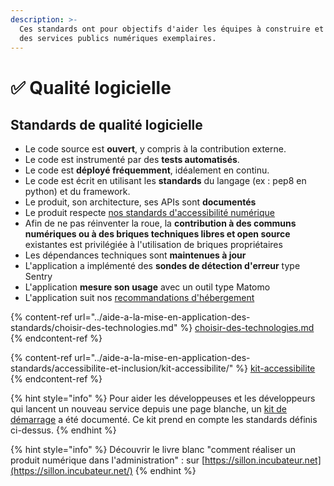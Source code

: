 ```yaml
---
description: >-
  Ces standards ont pour objectifs d'aider les équipes à construire et à opérer
  des services publics numériques exemplaires.
---
```


# ✅ Qualité logicielle

## Standards de qualité logicielle

* Le code source est **ouvert**, y compris à la contribution externe.
* Le code est instrumenté par des **tests automatisés**.
* Le code est **déployé fréquemment**, idéalement en continu.
* Le code est écrit en utilisant les **standards** du langage (ex : pep8 en python) et du framework.
* Le produit, son architecture, ses APIs sont **documentés**
* Le produit respecte [nos standards d'accessibilité numérique](accessibilite-and-inclusion.md)
* Afin de ne pas réinventer la roue, la **contribution à des communs numériques ou à des briques techniques libres et open source** existantes est privilégiée à l'utilisation de briques propriétaires
* Les dépendances techniques sont **maintenues à jour**
* L'application a implémenté des **sondes de détection d'erreur** type Sentry
* L'application **mesure son usage** avec un outil type Matomo
* L'application suit nos [recommandations d'hébergement](../gestion-au-quotidien/tech/infra.md)

{% content-ref url="../aide-a-la-mise-en-application-des-standards/choisir-des-technologies.md" %}
[choisir-des-technologies.md](../aide-a-la-mise-en-application-des-standards/choisir-des-technologies.md)
{% endcontent-ref %}

{% content-ref url="../aide-a-la-mise-en-application-des-standards/accessibilite-et-inclusion/kit-accessibilite/" %}
[kit-accessibilite](../aide-a-la-mise-en-application-des-standards/accessibilite-et-inclusion/kit-accessibilite/)
{% endcontent-ref %}

{% hint style="info" %}
Pour aider les développeuses et les développeurs qui lancent un nouveau service depuis une page blanche, un [kit de démarrage](../../travailler-chez-beta.gouv.fr/les-differents-metiers/developpeur.se/kit-de-demarrage.md) a été documenté. Ce kit prend en compte les standards définis ci-dessus.
{% endhint %}

{% hint style="info" %}
Découvrir le livre blanc "comment réaliser un produit numérique dans l'administration" : sur [https://sillon.incubateur.net](https://sillon.incubateur.net/)
{% endhint %}
